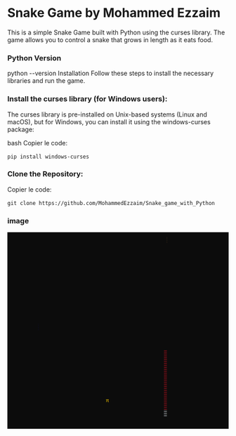 # Snake Game by Mohammed Ezzaim
This is a simple Snake Game built with Python using the curses library. The game allows you to control a snake that grows in length as it eats food.

### Python Version

python --version
Installation
Follow these steps to install the necessary libraries and run the game.

### Install the curses library (for Windows users):

The curses library is pre-installed on Unix-based systems (Linux and macOS), but for Windows, you can install it using the windows-curses package:

bash
Copier le code:
```
pip install windows-curses
```

### Clone the Repository:
Copier le code:
```
git clone https://github.com/MohammedEzzaim/Snake_game_with_Python
```
### image 
<img src="./images//snake_game_screenshot.png">

